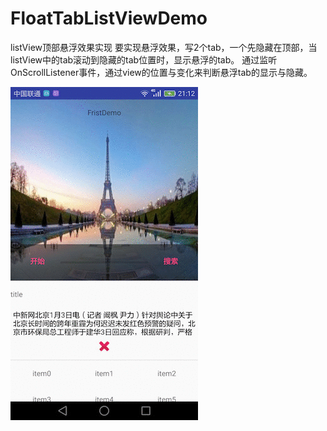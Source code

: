 # FloatTabListViewDemo
 listView顶部悬浮效果实现
要实现悬浮效果，写2个tab，一个先隐藏在顶部，当listView中的tab滚动到隐藏的tab位置时，显示悬浮的tab。
通过监听OnScrollListener事件，通过view的位置与变化来判断悬浮tab的显示与隐藏。



 ![image](https://github.com/honjane/FloatTabListViewDemo/blob/master/app/src/main/res/raw/5195955921.gif)

